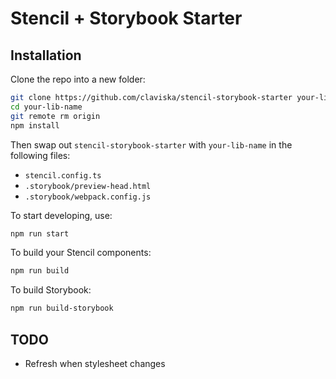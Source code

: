 # Stencil + Storybook Starter

## Installation

Clone the repo into a new folder:

```sh
git clone https://github.com/claviska/stencil-storybook-starter your-lib-name
cd your-lib-name
git remote rm origin
npm install
```

Then swap out `stencil-storybook-starter` with `your-lib-name` in the following files:

- `stencil.config.ts`
- `.storybook/preview-head.html`
- `.storybook/webpack.config.js`

To start developing, use:

```sh
npm run start
```

To build your Stencil components:

```sh
npm run build
```

To build Storybook:

```sh
npm run build-storybook
```


## TODO

- Refresh when stylesheet changes
